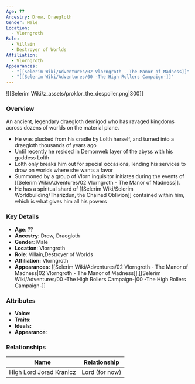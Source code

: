 ```yaml
---
Age: ??
Ancestry: Drow, Draegloth
Gender: Male
Location:
  - Vlorngroth
Role:
  - Villain
  - Destroyer of Worlds
Affiliation:
  - Vlorngroth
Appearances:
  - "[[Selerim Wiki/Adventures/02 Vlorngroth - The Manor of Madness]]"
  - "[[Selerim Wiki/Adventures/00 -The High Rollers Campaign-]]"
---
```


![[Selerim Wiki/z_assets/proklor_the_despoiler.png|300]]

### Overview
An ancient, legendary draegloth demigod who has ravaged kingdoms across dozens of worlds on the material plane.

- He was plucked from his cradle by Lolth herself, and turned into a draegloth thousands of years ago
- Until recently he resided in Demonweb layer of the abyss with his goddess Lolth
- Lolth only breaks him out for special occasions, lending his services to drow on worlds where she wants a favor
- Summoned by a group of Vlorn inquisitor initiates during the events of [[Selerim Wiki/Adventures/02 Vlorngroth - The Manor of Madness]].
- He has a spiritual shard of [[Selerim Wiki/Selerim Worldbuilding/Tharizdun, the Chained Oblivion]] contained within him, which is what gives him all his powers

### Key Details
- **Age**: ??
- **Ancestry**: Drow, Draegloth
- **Gender**: Male
- **Location**: Vlorngroth
- **Role**: Villain,Destroyer of Worlds
- **Affiliation:** Vlorngroth
- **Appearances:** [[Selerim Wiki/Adventures/02 Vlorngroth - The Manor of Madness\|02 Vlorngroth - The Manor of Madness]],[[Selerim Wiki/Adventures/00 -The High Rollers Campaign-\|00 -The High Rollers Campaign-]]

### Attributes
- **Voice**: 
- **Traits**: 
- **Ideals:** 
- **Appearance**:

### Relationships

| Name                    | Relationship   |
| ----------------------- | -------------- |
| High Lord Jorad Kranicz | Lord (for now) |
